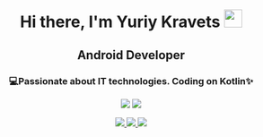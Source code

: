 <h1 align="center">Hi there, I'm Yuriy Kravets
<img src="https://github.com/blackcater/blackcater/raw/main/images/Hi.gif" height="32"/></h1>
<h2 align = "center"> Android Developer</h2>
<h3 align="center"> 💻Passionate about IT technologies. Coding on Kotlin✨</h3>

<p align="center"> 
	<img src ="https://github-readme-streak-stats.herokuapp.com?user=yuriycode&theme=algolia">
	<img src ="https://github-readme-stats.vercel.app/api?username=yuriycode&theme=algolia">
</p>

<p align="center"> 
	<a href="https://www.linkedin.com/in/yuriy-kravets-01902822a/">
		<img src="https://img.shields.io/badge/linkedin-%230077B5.svg?&style=for-the-badge&logo=linkedin&logoColor=white" />
	</a>
	<a href="https://t.me/yuriykravets/">
		<img src="https://img.shields.io/badge/Telegram-2CA5E0?style=for-the-badge&logo=telegram&logoColor=white" />
	</a>
	<a href="mailto:zoidthe311@gmail.com">
		<img src="https://img.shields.io/badge/Gmail-D14836?style=for-the-badge&logo=gmail&logoColor=white" />
	</a>
</p>

